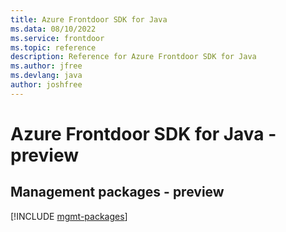 ```yaml
---
title: Azure Frontdoor SDK for Java
ms.data: 08/10/2022
ms.service: frontdoor
ms.topic: reference
description: Reference for Azure Frontdoor SDK for Java
ms.author: jfree
ms.devlang: java
author: joshfree
---
```

# Azure Frontdoor SDK for Java - preview

## Management packages - preview
[!INCLUDE [mgmt-packages](frontdoor-mgmt-index.md)]
